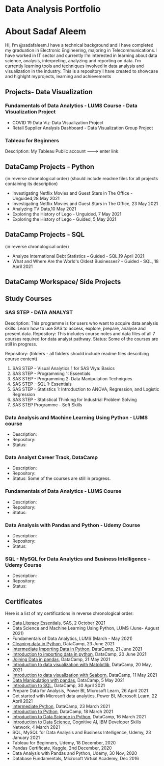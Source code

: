 # Data Analysis Portfolio

# About Sadaf Aleem
 Hi, I’m @sadafaleem.I have a technical background and I have completed my graduation in Electronic Engineering, majoring in Telecommunications. I have worked in IT sector and currently I’m interested in learning about data science, analysis, interpreting, analyzing and reporting on data. I’m currently learning tools and techniques involved in data analysis and visualization in the industry.
This is a repository I have created to showcase and highlght myprojects, learning and achievements

## Projects- Data Visualization

 ### Fundamentals of Data Analytics - LUMS Course - Data Visualization Project
  *   COVID 19 Data Viz-Data Visualization Project
  *   Retail Supplier Analysis Dashboard - Data Visualization Group Project


### Tableau for Beginners
Description: My Tableau Public account ---> enter link

## DataCamp Projects - Python
(in reverse chronological order) (should include readme files for all projects containing its description)
* 	Investigating Netflix Movies and Guest Stars in The Office - Unguided,28 May 2021
* 	Investigating Netflix Movies and Guest Stars in The Office, 23 May 2021
* 	Analyzing TV Data,10 May 2021
* 	Exploring the History of Lego - Unguided, 7 May 2021
* 	Exploring the History of Lego - Guided, 5 May 2021


## DataCamp Projects - SQL
(in reverse chronological order)
*   Analyze International Debt Statistics – Guided - SQL,19 April 2021
*   What and Where Are the World's Oldest Businesses? – Guided - SQL,  18 April 2021

## DataCamp Workspace/ Side Projects

## Study Courses

### SAS STEP - DATA ANALYST
Description: This programme is for users who want to acquire data analysis skills. Learn how to use SAS to access, explore, prepare, analyse and present data.
Repository: This includes course notes and data files of all 7 courses required for data analyst pathway.
Status: Some of the courses are still in progress.

Repository: (folders - all folders should include readme files describing course content)
1.	SAS STEP - Visual Analytics 1 for SAS Viya: Basics
2.	SAS STEP - Programming 1: Essentials
3.	SAS STEP - Programming 2: Data Manipulation Techniques
4.	SAS STEP - SQL 1: Essentials
5.	SAS STEP - Statistics 1: Introduction to ANOVA, Regression, and Logistic Regression
6.	SAS STEP - Statistical Thinking for Industrial Problem Solving
7.	SAS STEP Programme - Soft Skills


### Data Analysis and Machine Learning Using Python - LUMS course
* Description: 
* Repository: 
* Status: 

### Data Analyst Career Track, DataCamp
* Description: 
* Repository: 
* Status: Some of the courses are still in progress.

### Fundamentals of Data Analytics - LUMS Course
* Description: 
* Repository: 
* Status: 


### Data Analysis with Pandas and Python - Udemy Course
* Description: 
* Repository: 
* Status: 


### SQL - MySQL for Data Analytics and Business Intelligence - Udemy Course
* Description: 
* Repository: 
* Status: 


## Certificates
Here is a list of my certifications in reverse chronological order:
* [Data Literacy Essentials](https://www.credly.com/badges/7726879f-c768-4276-97d5-a8c9d3a00e57), SAS, 2 October 2021
* Data Science and Machine Learning Using Python, LUMS (June- August 2021)
* Fundamentals of Data Analytics, LUMS (March - May 2021)
* [Cleaning data in Python](https://www.datacamp.com/statement-of-accomplishment/course/43154a6f5708ea35415769d02be288b959b20c74), DataCamp, 23 June 2021
* [Intermediate Importing Data in Python](https://www.datacamp.com/statement-of-accomplishment/course/fc36ccc2499f9923892eb9583bc6f6cda37db766), DataCamp, 21 June 2021
* [Introduction to importing data in python](https://www.datacamp.com/statement-of-accomplishment/course/d87f8d5eacdb1dbd6e8d44363dab88c252a4b8d7), DataCamp, 20 June 2021
* [Joining Data in pandas](https://www.datacamp.com/statement-of-accomplishment/course/24af2741308e958feda32bf8c3acfb353e6a793f), DataCamp, 21 May 2021
* [Introduction to data visualization with Matplotlib](https://www.datacamp.com/statement-of-accomplishment/course/cf85e14ee46863972b6289f97d2d1cd412708fa8), DataCamp, 20 May, 2021
* [Introduction to data visualization with Seaborn](https://www.datacamp.com/statement-of-accomplishment/course/2a3908a9b9981b4e83ddbe6344bddf99b50b2fdb), DataCamp, 11 May 2021
* [Data Manipulation with pandas](https://www.datacamp.com/statement-of-accomplishment/course/095637ad16cbeaa8a1e92830dea8bd89666511fd), DataCamp, 5 May 2021
* [Introduction to SQL](https://www.datacamp.com/statement-of-accomplishment/course/5b1f9d0e80f189390a3beaf03998eea69180bbfd), DataCamp, 30 April 2021
* Prepare Data for Analysis, Power BI,  Microsoft Learn, 26 April 2021
* Get started with Microsoft data analytics, Power BI, Microsoft Learn, 22 April 2021
* [Intermediate Python](https://www.datacamp.com/statement-of-accomplishment/course/5a11d059466c1c6d7f8f81bd5bc3bb80b6421b49), DataCamp, 23 March 2021
* [Introduction to Python](https://www.datacamp.com/statement-of-accomplishment/course/77910a5dca303ac2272cba232d2aa96e9f18328e), DataCamp, 18 March 2021
* [Introduction to Data Science in Python](https://www.datacamp.com/statement-of-accomplishment/course/09a364c9c4e36ee57590de882c5676269a8968a6), DataCamp, 16 March 2021
* [Introduction to Data Science](https://www.credly.com/badges/feeb9e2b-4fa1-4f66-bc44-6487dc68a706), Cognitive AI, IBM Developer Skills Network, 4 March  2021
* SQL, MySQL for Data Analysis and Business Intelligence, Udemy, 23 January 2021
* Tableau for Beginners, Udemy, 18 December, 2020
* Pandas Certificate, Kaggle, 2nd  December, 2020
* Data Analysis with Pandas and Python,  Udemy, 30 Nov, 2020
* Database Fundamentals, Microsoft Virtual Academy, Dec 2016

